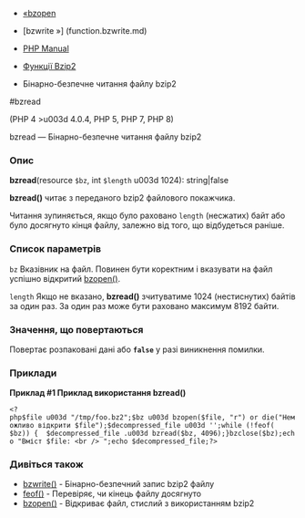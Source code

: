 - [«bzopen](function.bzopen.md)
- [bzwrite »] (function.bzwrite.md)

- [PHP Manual](index.md)
- [Функції Bzip2](ref.bzip2.md)
- Бінарно-безпечне читання файлу bzip2

#bzread

(PHP 4 \>u003d 4.0.4, PHP 5, PHP 7, PHP 8)

bzread — Бінарно-безпечне читання файлу bzip2

### Опис

**bzread**(resource `$bz`, int `$length` u003d 1024): string\|false

**bzread()** читає з переданого bzip2 файлового покажчика.

Читання зупиняється, якщо було раховано `length` (несжатих) байт або
було досягнуто кінця файлу, залежно від того, що відбудеться раніше.

### Список параметрів

`bz`
Вказівник на файл. Повинен бути коректним і вказувати на файл успішно
відкритий [bzopen()](function.bzopen.md).

`length`
Якщо не вказано, **bzread()** зчитуватиме 1024 (нестиснутих) байтів за
один раз. За один раз може бути раховано максимум 8192 байти.

### Значення, що повертаються

Повертає розпаковані дані або **`false`** у разі виникнення
помилки.

### Приклади

**Приклад #1 Приклад використання **bzread()****

` <?php$file u003d "/tmp/foo.bz2";$bz u003d bzopen($file, "r") or die("Неможливо відкрити $file");$decompressed_file u003d '';while (!feof( $bz)) {  $decompressed_file .u003d bzread($bz, 4096);}bzclose($bz);echo "Вміст $file: <br />
";echo $decompressed_file;?> `

### Дивіться також

- [bzwrite()](function.bzwrite.md) - Бінарно-безпечний запис bzip2
файлу
- [feof()](function.feof.md) - Перевіряє, чи кінець файлу досягнуто
- [bzopen()](function.bzopen.md) - Відкриває файл, стислий з
використанням bzip2
